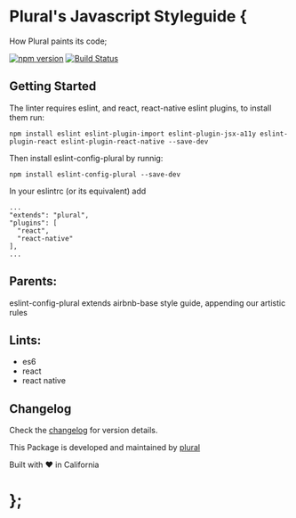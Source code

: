 # Plural's Javascript Styleguide {
  How Plural paints its code;

[![npm version](https://badge.fury.io/js/eslint-config-plural.svg)](https://badge.fury.io/js/eslint-config-plural) [![Build Status](https://travis-ci.org/pluralcom/eslint-config-plural.svg?branch=master)](https://travis-ci.org/pluralcom/eslint-config-plural)

## Getting Started

The linter requires eslint, and react, react-native eslint plugins, to install them run:
```
npm install eslint eslint-plugin-import eslint-plugin-jsx-a11y eslint-plugin-react eslint-plugin-react-native --save-dev
```

Then install eslint-config-plural by runnig:
```
npm install eslint-config-plural --save-dev
```

In your eslintrc (or its equivalent) add
```
...
"extends": "plural",
"plugins": [
  "react",
  "react-native"
],
...
```


## Parents:
eslint-config-plural extends airbnb-base style guide, appending our artistic rules


## Lints:
  - es6
  - react
  - react native

## Changelog
Check the [changelog](https://github.com/pluralcom/eslint-config-plural/releases) for version details.

This Package is developed and maintained by [plural](https://plural.com)

Built with ❤️ in California

# };
